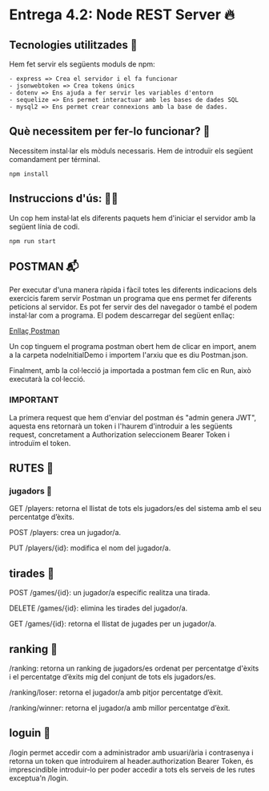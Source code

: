 # Entrega 4.2: Node REST Server 🔥

## Tecnologies utilitzades 🧩

Hem fet servir els següents moduls de npm:

    - express => Crea el servidor i el fa funcionar
    - jsonwebtoken => Crea tokens únics
    - dotenv => Ens ajuda a fer servir les variables d'entorn
    - sequelize => Ens permet interactuar amb les bases de dades SQL
    - mysql2 => Ens permet crear connexions amb la base de dades.


## Què necessitem per fer-lo funcionar? 🧞

Necessitem instal·lar els mòduls necessaris. Hem de introduïr els següent comandament per términal.

    npm install

## Instruccions d'ús: 🧙‍♂️

Un cop hem instal·lat els diferents paquets hem d'iniciar el servidor amb la següent línia de codi.

    npm run start

## POSTMAN 📬

Per executar d'una manera ràpida i fàcil totes les diferents indicacions dels exercicis farem servir Postman un programa que ens permet fer diferents peticions al servidor. Es pot fer servir des del navegador o també el podem instal·lar com a programa.
El podem descarregar del següent enllaç:

[Enllaç Postman](https://www.postman.com/downloads/)

Un cop tinguem el programa postman obert hem de clicar en import, anem a la carpeta nodeInitialDemo i importem l'arxiu que es diu Postman.json.

Finalment, amb la col·lecció ja importada a postman fem clic en Run, això executarà la col·lecció.

### IMPORTANT 

La primera request que hem d'enviar del postman és "admin genera JWT", aquesta ens retornarà un token i l'haurem d'introduir a les següents request, concretament a Authorization seleccionem Bearer Token i introduïm el token.

## RUTES 🌌

### jugadors 👥

GET /players: retorna el llistat de tots els jugadors/es del sistema amb el seu percentatge d’èxits.

POST /players: crea un jugador/a.

PUT /players/{id}: modifica el nom del jugador/a.

## tirades 🎲

POST /games/{id}: un jugador/a específic realitza una tirada.

DELETE /games/{id}: elimina les tirades del jugador/a.

GET /games/{id}: retorna el llistat de jugades per un jugador/a.

## ranking 🏁

/ranking: retorna un ranking de jugadors/es ordenat per percentatge d'èxits i el percentatge d’èxits mig del conjunt de tots els jugadors/es.

/ranking/loser: retorna el jugador/a amb pitjor percentatge d’èxit.

/ranking/winner: retorna el jugador/a amb millor percentatge d’èxit.

## loguin 🔐

/login permet accedir com a administrador amb usuari/ària i contrasenya i retorna un token que introduirem al header.authorization Bearer Token, és imprescindible introduir-lo per poder accedir a tots els serveis de les rutes exceptua'n /login.
